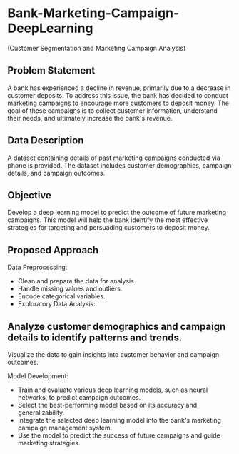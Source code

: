 # Bank-Marketing-Campaign-DeepLearning
(Customer Segmentation and Marketing Campaign Analysis)

## Problem Statement
A bank has experienced a decline in revenue, primarily due to a decrease in customer deposits. To address this issue, the bank has decided to conduct marketing campaigns to encourage more customers to deposit money. The goal of these campaigns is to collect customer information, understand their needs, and ultimately increase the bank's revenue.

## Data Description
A dataset containing details of past marketing campaigns conducted via phone is provided. The dataset includes customer demographics, campaign details, and campaign outcomes.

## Objective
Develop a deep learning model to predict the outcome of future marketing campaigns. This model will help the bank identify the most effective strategies for targeting and persuading customers to deposit money.

## Proposed Approach
Data Preprocessing:
- Clean and prepare the data for analysis.
- Handle missing values and outliers.
- Encode categorical variables.
- Exploratory Data Analysis:

## Analyze customer demographics and campaign details to identify patterns and trends.
Visualize the data to gain insights into customer behavior and campaign outcomes.

Model Development:
- Train and evaluate various deep learning models, such as neural networks, to predict campaign outcomes.
- Select the best-performing model based on its accuracy and generalizability.
- Integrate the selected deep learning model into the bank's marketing campaign management system.
- Use the model to predict the success of future campaigns and guide marketing strategies.
